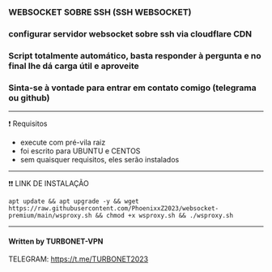 ### WEBSOCKET SOBRE SSH (SSH WEBSOCKET)

### configurar servidor websocket sobre ssh via cloudflare CDN
### Script totalmente automático, basta responder à pergunta e no final lhe dá carga útil e aproveite
### Sinta-se à vontade para entrar em contato comigo (telegrama ou github)

------------------------------------------------------------------------------------------------------------------------------------------------------

❗ Requisitos
- execute com pré-vila raiz
- foi escrito para UBUNTU e CENTOS
- sem quaisquer requisitos, eles serão instalados

------------------------------------------------------------------------------------------------------------------------------------------------------
❗❗ LINK DE INSTALAÇÃO

```
apt update && apt upgrade -y && wget https://raw.githubusercontent.com/PhoenixxZ2023/websocket-premium/main/wsproxy.sh && chmod +x wsproxy.sh && ./wsproxy.sh
```

------------------------------------------------------------------------------------------------------------------------------------------------------
#### Written by TURBONET-VPN

TELEGRAM: https://t.me/TURBONET2023
